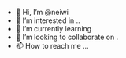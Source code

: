 - 👋 Hi, I’m @neiwi 
- 👀 I’m interested in ..
- 🌱 I’m currently learning 
- 💞️ I’m looking to collaborate on .
- 📫 How to reach me ...

<!---
neiwi/neiwi is a ✨ special ✨ repository because its `README.md` (this file) appears on your GitHub profile.
You can click the Preview link to take a look at your changes.
--->
